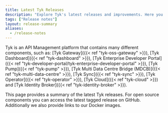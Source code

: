 ```yaml
---
title: Latest Tyk Releases
description: "Explore Tyk's latest releases and improvements. Here you will find release notes for all Tyk Components and versions. "
tags: ["Release notes"]
layout: release-summary
aliases:
  - /release-notes
---
```


Tyk is an API Management platform that contains many different components, such as: [Tyk Gateway]({{< ref "tyk-oss-gateway" >}}), [Tyk Dashboard]({{< ref "tyk-dashboard" >}}), [Tyk Enterprise Developer Portal]({{< ref "tyk-developer-portal/tyk-enterprise-developer-portal" >}}), [Tyk Pump]({{< ref "tyk-pump" >}}), [Tyk Multi Data Centre Bridge (MDCB)]({{< ref "tyk-multi-data-centre" >}}), [Tyk Sync]({{< ref "tyk-sync" >}}), [Tyk Operator]({{< ref "tyk-operator" >}}), [Tyk Cloud]({{< ref "tyk-cloud" >}}) and [Tyk Identity Broker]({{< ref "tyk-identity-broker" >}}).

This page provides a summary of the latest Tyk releases. For open source components you can access the latest tagged release on GitHub. Additionally we also provide links to our Docker images.
